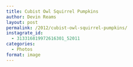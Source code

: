 ```yaml
---
title: Cubist Owl Squirrel Pumpkins
author: Devin Reams
layout: post
permalink: /2012/cubist-owl-squirrel-pumpkins/
instagrate_id:
  - 313316819972616301_52011
categories:
  - Photos
format: image
---
```

<!-- This post is created by Instagrate to WordPress, a WordPress Plugin by polevaultweb.com - http://www.polevaultweb.com/plugins/instagrate-to-wordpress/ -->